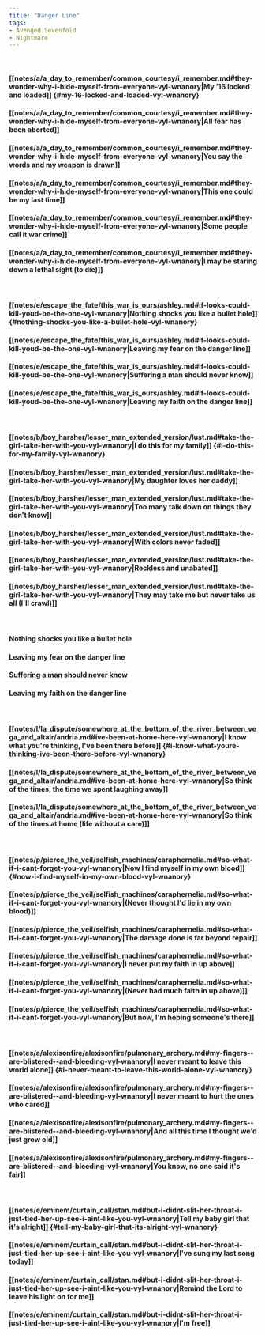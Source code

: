 ```yaml
---
title: "Danger Line"
tags:
- Avenged Sevenfold
- Nightmare
---
```

&nbsp;
#### [[notes/a/a_day_to_remember/common_courtesy/i_remember.md#they-wonder-why-i-hide-myself-from-everyone-vyl-wnanory|My '16 locked and loaded]] {#my-16-locked-and-loaded-vyl-wnanory}
#### [[notes/a/a_day_to_remember/common_courtesy/i_remember.md#they-wonder-why-i-hide-myself-from-everyone-vyl-wnanory|All fear has been aborted]]
#### [[notes/a/a_day_to_remember/common_courtesy/i_remember.md#they-wonder-why-i-hide-myself-from-everyone-vyl-wnanory|You say the words and my weapon is drawn]]
#### [[notes/a/a_day_to_remember/common_courtesy/i_remember.md#they-wonder-why-i-hide-myself-from-everyone-vyl-wnanory|This one could be my last time]]
#### [[notes/a/a_day_to_remember/common_courtesy/i_remember.md#they-wonder-why-i-hide-myself-from-everyone-vyl-wnanory|Some people call it war crime]]
#### [[notes/a/a_day_to_remember/common_courtesy/i_remember.md#they-wonder-why-i-hide-myself-from-everyone-vyl-wnanory|I may be staring down a lethal sight (to die)]]
&nbsp;
#### [[notes/e/escape_the_fate/this_war_is_ours/ashley.md#if-looks-could-kill-youd-be-the-one-vyl-wnanory|Nothing shocks you like a bullet hole]] {#nothing-shocks-you-like-a-bullet-hole-vyl-wnanory}
#### [[notes/e/escape_the_fate/this_war_is_ours/ashley.md#if-looks-could-kill-youd-be-the-one-vyl-wnanory|Leaving my fear on the danger line]]
#### [[notes/e/escape_the_fate/this_war_is_ours/ashley.md#if-looks-could-kill-youd-be-the-one-vyl-wnanory|Suffering a man should never know]]
#### [[notes/e/escape_the_fate/this_war_is_ours/ashley.md#if-looks-could-kill-youd-be-the-one-vyl-wnanory|Leaving my faith on the danger line]]
&nbsp;
#### [[notes/b/boy_harsher/lesser_man_extended_version/lust.md#take-the-girl-take-her-with-you-vyl-wnanory|I do this for my family]] {#i-do-this-for-my-family-vyl-wnanory}
#### [[notes/b/boy_harsher/lesser_man_extended_version/lust.md#take-the-girl-take-her-with-you-vyl-wnanory|My daughter loves her daddy]]
#### [[notes/b/boy_harsher/lesser_man_extended_version/lust.md#take-the-girl-take-her-with-you-vyl-wnanory|Too many talk down on things they don't know]]
#### [[notes/b/boy_harsher/lesser_man_extended_version/lust.md#take-the-girl-take-her-with-you-vyl-wnanory|With colors never faded]]
#### [[notes/b/boy_harsher/lesser_man_extended_version/lust.md#take-the-girl-take-her-with-you-vyl-wnanory|Reckless and unabated]]
#### [[notes/b/boy_harsher/lesser_man_extended_version/lust.md#take-the-girl-take-her-with-you-vyl-wnanory|They may take me but never take us all (I'll crawl)]]
&nbsp;
#### Nothing shocks you like a bullet hole
#### Leaving my fear on the danger line
#### Suffering a man should never know
#### Leaving my faith on the danger line
&nbsp;
#### [[notes/l/la_dispute/somewhere_at_the_bottom_of_the_river_between_vega_and_altair/andria.md#ive-been-at-home-here-vyl-wnanory|I know what you're thinking, I've been there before]] {#i-know-what-youre-thinking-ive-been-there-before-vyl-wnanory}
#### [[notes/l/la_dispute/somewhere_at_the_bottom_of_the_river_between_vega_and_altair/andria.md#ive-been-at-home-here-vyl-wnanory|So think of the times, the time we spent laughing away]]
#### [[notes/l/la_dispute/somewhere_at_the_bottom_of_the_river_between_vega_and_altair/andria.md#ive-been-at-home-here-vyl-wnanory|So think of the times at home (life without a care)]]
&nbsp;
#### [[notes/p/pierce_the_veil/selfish_machines/caraphernelia.md#so-what-if-i-cant-forget-you-vyl-wnanory|Now I find myself in my own blood]] {#now-i-find-myself-in-my-own-blood-vyl-wnanory}
#### [[notes/p/pierce_the_veil/selfish_machines/caraphernelia.md#so-what-if-i-cant-forget-you-vyl-wnanory|(Never thought I'd lie in my own blood)]]
#### [[notes/p/pierce_the_veil/selfish_machines/caraphernelia.md#so-what-if-i-cant-forget-you-vyl-wnanory|The damage done is far beyond repair]]
#### [[notes/p/pierce_the_veil/selfish_machines/caraphernelia.md#so-what-if-i-cant-forget-you-vyl-wnanory|I never put my faith in up above]]
#### [[notes/p/pierce_the_veil/selfish_machines/caraphernelia.md#so-what-if-i-cant-forget-you-vyl-wnanory|(Never had much faith in up above)]]
#### [[notes/p/pierce_the_veil/selfish_machines/caraphernelia.md#so-what-if-i-cant-forget-you-vyl-wnanory|But now, I'm hoping someone's there]]
&nbsp;
#### [[notes/a/alexisonfire/alexisonfire/pulmonary_archery.md#my-fingers--are-blistered--and-bleeding-vyl-wnanory|I never meant to leave this world alone]] {#i-never-meant-to-leave-this-world-alone-vyl-wnanory}
#### [[notes/a/alexisonfire/alexisonfire/pulmonary_archery.md#my-fingers--are-blistered--and-bleeding-vyl-wnanory|I never meant to hurt the ones who cared]]
#### [[notes/a/alexisonfire/alexisonfire/pulmonary_archery.md#my-fingers--are-blistered--and-bleeding-vyl-wnanory|And all this time I thought we'd just grow old]]
#### [[notes/a/alexisonfire/alexisonfire/pulmonary_archery.md#my-fingers--are-blistered--and-bleeding-vyl-wnanory|You know, no one said it's fair]]
&nbsp;
#### [[notes/e/eminem/curtain_call/stan.md#but-i-didnt-slit-her-throat-i-just-tied-her-up-see-i-aint-like-you-vyl-wnanory|Tell my baby girl that it's alright]] {#tell-my-baby-girl-that-its-alright-vyl-wnanory}
#### [[notes/e/eminem/curtain_call/stan.md#but-i-didnt-slit-her-throat-i-just-tied-her-up-see-i-aint-like-you-vyl-wnanory|I've sung my last song today]]
#### [[notes/e/eminem/curtain_call/stan.md#but-i-didnt-slit-her-throat-i-just-tied-her-up-see-i-aint-like-you-vyl-wnanory|Remind the Lord to leave his light on for me]]
#### [[notes/e/eminem/curtain_call/stan.md#but-i-didnt-slit-her-throat-i-just-tied-her-up-see-i-aint-like-you-vyl-wnanory|I'm free]]
